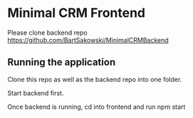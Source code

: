 # Minimal CRM Frontend

Please clone backend repo https://github.com/BartSakowski/MinimalCRMBackend

## Running the application

Clone this repo as well as the backend repo into one folder.

Start backend first.

Once backend is running, cd into frontend and run npm start
